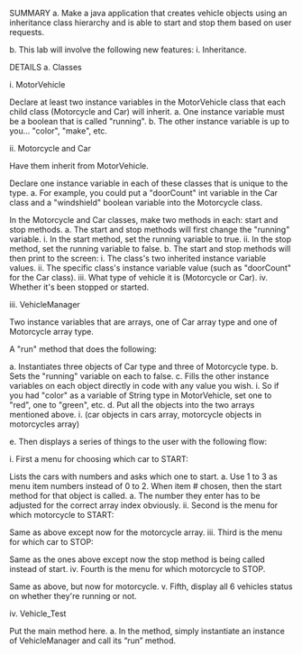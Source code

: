 SUMMARY
a. Make a java application that creates vehicle objects using an inheritance class hierarchy and is able to start and stop them based on user requests.

b. This lab will involve the following new features: i. Inheritance.

DETAILS
a. Classes

i. MotorVehicle

Declare at least two instance variables in the MotorVehicle class that each child class (Motorcycle and Car) will inherit.
a. One instance variable must be a boolean that is called "running". b. The other instance variable is up to you... "color", "make", etc.

ii. Motorcycle and Car

Have them inherit from MotorVehicle.

Declare one instance variable in each of these classes that is unique to the type. a. For example, you could put a "doorCount" int variable in the Car class and a "windshield" boolean variable into the Motorcycle class.

In the Motorcycle and Car classes, make two methods in each: start and stop methods. a. The start and stop methods will first change the "running" variable. i. In the start method, set the running variable to true. ii. In the stop method, set the running variable to false. b. The start and stop methods will then print to the screen: i. The class's two inherited instance variable values. ii. The specific class's instance variable value (such as "doorCount" for the Car class). iii. What type of vehicle it is (Motorcycle or Car). iv. Whether it's been stopped or started.

iii. VehicleManager

Two instance variables that are arrays, one of Car array type and one of Motorcycle array type.

A "run" method that does the following:

a. Instantiates three objects of Car type and three of Motorcycle type. b. Sets the "running" variable on each to false. c. Fills the other instance variables on each object directly in code with any value you wish. i. So if you had "color" as a variable of String type in MotorVehicle, set one to "red", one to "green", etc. d. Put all the objects into the two arrays mentioned above. i. (car objects in cars array, motorcycle objects in motorcycles array)

e. Then displays a series of things to the user with the following flow:

i. First a menu for choosing which car to START:

Lists the cars with numbers and asks which one to start. a. Use 1 to 3 as menu item numbers instead of 0 to 2.
When item # chosen, then the start method for that object is called. a. The number they enter has to be adjusted for the correct array index obviously.
ii. Second is the menu for which motorcycle to START:

Same as above except now for the motorcycle array.
iii. Third is the menu for which car to STOP:

Same as the ones above except now the stop method is being called instead of start.
iv. Fourth is the menu for which motorcycle to STOP.

Same as above, but now for motorcycle.
v. Fifth, display all 6 vehicles status on whether they're running or not.

iv. Vehicle_Test

Put the main method here. a. In the method, simply instantiate an instance of VehicleManager and call its “run” method.
